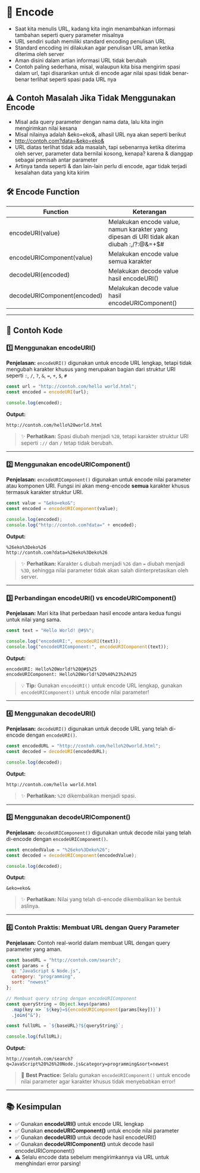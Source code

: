 # 🔐 Encode

- Saat kita menulis URL, kadang kita ingin menambahkan informasi tambahan seperti query parameter misalnya
- URL sendiri sudah memiliki standard encoding penulisan URL
- Standard encoding ini dilakukan agar penulisan URL aman ketika diterima oleh server
- Aman disini dalam artian informasi URL tidak berubah
- Contoh paling sederhana, misal, walaupun kita bisa mengirim spasi dalam url, tapi disarankan untuk di encode agar nilai spasi tidak benar-benar terlihat seperti spasi pada URL nya

## ⚠️ Contoh Masalah Jika Tidak Menggunakan Encode

- Misal ada query parameter dengan nama data, lalu kita ingin mengirimkan nilai kesana
- Misal nilainya adalah &eko=eko&, alhasil URL nya akan seperti berikut
- http://contoh.com?data=&eko=eko&
- URL diatas terlihat tidak ada masalah, tapi sebenarnya ketika diterima oleh server, parameter data bernilai kosong, kenapa? karena & dianggap sebagai pemisah antar parameter
- Artinya tanda seperti & dan lain-lain perlu di encode, agar tidak terjadi kesalahan data yang kita kirim

## 🛠️ Encode Function

| Function | Keterangan |
|----------|-----------|
| encodeURI(value) | Melakukan encode value, namun karakter yang dipesan di URI tidak akan diubah :,/?:@&=+$# |
| encodeURIComponent(value) | Melakukan encode value semua karakter |
| decodeURI(encoded) | Melakukan decode value hasil encodeURI() |
| decodeURIComponent(encoded) | Melakukan decode value hasil encodeURIComponent() |

---

## 📝 Contoh Kode

### 1️⃣ Menggunakan encodeURI()

**Penjelasan:** `encodeURI()` digunakan untuk encode URL lengkap, tetapi tidak mengubah karakter khusus yang merupakan bagian dari struktur URI seperti `:`, `/`, `?`, `&`, `=`, `+`, `$`, `#`

```javascript
const url = "http://contoh.com/hello world.html";
const encoded = encodeURI(url);

console.log(encoded);
```

**Output:**
```
http://contoh.com/hello%20world.html
```

> ✨ **Perhatikan:** Spasi diubah menjadi `%20`, tetapi karakter struktur URI seperti `://` dan `/` tetap tidak berubah.

---

### 2️⃣ Menggunakan encodeURIComponent()

**Penjelasan:** `encodeURIComponent()` digunakan untuk encode nilai parameter atau komponen URI. Fungsi ini akan meng-encode **semua** karakter khusus termasuk karakter struktur URI.

```javascript
const value = "&eko=eko&";
const encoded = encodeURIComponent(value);

console.log(encoded);
console.log("http://contoh.com?data=" + encoded);
```

**Output:**
```
%26eko%3Deko%26
http://contoh.com?data=%26eko%3Deko%26
```

> ✨ **Perhatikan:** Karakter `&` diubah menjadi `%26` dan `=` diubah menjadi `%3D`, sehingga nilai parameter tidak akan salah diinterpretasikan oleh server.

---

### 3️⃣ Perbandingan encodeURI() vs encodeURIComponent()

**Penjelasan:** Mari kita lihat perbedaan hasil encode antara kedua fungsi untuk nilai yang sama.

```javascript
const text = "Hello World! @#$%";

console.log("encodeURI:", encodeURI(text));
console.log("encodeURIComponent:", encodeURIComponent(text));
```

**Output:**
```
encodeURI: Hello%20World!%20@#$%25
encodeURIComponent: Hello%20World!%20%40%23%24%25
```

> 💡 **Tip:** Gunakan `encodeURI()` untuk encode URL lengkap, gunakan `encodeURIComponent()` untuk encode nilai parameter!

---

### 4️⃣ Menggunakan decodeURI()

**Penjelasan:** `decodeURI()` digunakan untuk decode URL yang telah di-encode dengan `encodeURI()`.

```javascript
const encodedURL = "http://contoh.com/hello%20world.html";
const decoded = decodeURI(encodedURL);

console.log(decoded);
```

**Output:**
```
http://contoh.com/hello world.html
```

> ✨ **Perhatikan:** `%20` dikembalikan menjadi spasi.

---

### 5️⃣ Menggunakan decodeURIComponent()

**Penjelasan:** `decodeURIComponent()` digunakan untuk decode nilai yang telah di-encode dengan `encodeURIComponent()`.

```javascript
const encodedValue = "%26eko%3Deko%26";
const decoded = decodeURIComponent(encodedValue);

console.log(decoded);
```

**Output:**
```
&eko=eko&
```

> ✨ **Perhatikan:** Nilai yang telah di-encode dikembalikan ke bentuk aslinya.

---

### 6️⃣ Contoh Praktis: Membuat URL dengan Query Parameter

**Penjelasan:** Contoh real-world dalam membuat URL dengan query parameter yang aman.

```javascript
const baseURL = "http://contoh.com/search";
const params = {
  q: "JavaScript & Node.js",
  category: "programming",
  sort: "newest"
};

// Membuat query string dengan encodeURIComponent
const queryString = Object.keys(params)
  .map(key => `${key}=${encodeURIComponent(params[key])}`)
  .join("&");

const fullURL = `${baseURL}?${queryString}`;

console.log(fullURL);
```

**Output:**
```
http://contoh.com/search?q=JavaScript%20%26%20Node.js&category=programming&sort=newest
```

> 🎯 **Best Practice:** Selalu gunakan `encodeURIComponent()` untuk encode nilai parameter agar karakter khusus tidak menyebabkan error!

---

## 📚 Kesimpulan

- ✅ Gunakan **encodeURI()** untuk encode URL lengkap
- ✅ Gunakan **encodeURIComponent()** untuk encode nilai parameter
- ✅ Gunakan **decodeURI()** untuk decode hasil encodeURI()
- ✅ Gunakan **decodeURIComponent()** untuk decode hasil encodeURIComponent()
- ⚠️ Selalu encode data sebelum mengirimkannya via URL untuk menghindari error parsing!

